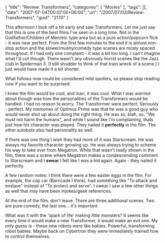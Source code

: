 {
	"title": "Review: Transformers",
	"categories": [
		"Movies"
	],
	"tags": [],
	"date": "2007-07-04T00:07:00+06:00",
	"url": "/2007/07/03/Review-Transformers",
	"guid": "2170"
}

This afternoon I took off a bit early and saw Transformers. Let me just say that this is one of the best films I've seen in a long time. Not in the Godfather/Children of Men/etc type area but as a pure action/popcorn flick - it was near perfect. From the first few minutes to the end it is almost non-stop action and the slower/mushy/comedy type scenes are nicely spaced throughout. If I had only one complaint - it was a bit too long. I can't imagine what I'd cut though. There wasn't any obviously horrid scenes like the Jazz club in Spiderman 3. (I still shudder to think of that train wreck of a scene.) I just would have made it a bit shorter. 

What follows now could be considered mild spoilers, so please stop reading now if you want to be surprised.

I knew the film would be cool, and man, it was cool. What I was worried about though was how the personalities of the Transformers would be handled. I had no reason to worry. The Transformer were perfect. Seriously - perfect. My memories of Optimus Prime was that he was a good guy who would never shut up about doing the right thing. He was so, blah, so, "We must not harm the humans", and while I sound like I'm complaining, thats just how his character was played. They nailed it <b>perfectly</b> in the film. The other autobots also had personality as well. 

If there was one thing I wish they had more of it was Starscream. He was always my favorite character growing up. He was always trying to scheme his way to take over from Megatron. While that wasn't really shown in the film, there was a scene where Megatron makes a condescending comment to Starscream and I <b>swear</b> I felt like I was a kid again. Again - they nailed it perfectly. 

A few random notes: I think there were a few easter eggs in the film. For example, the cop car (Barricade I think), had something like "To attack and enslave" instead of "To protect and serve". I swear I saw a few other things as well that may have been injokes/geek references.

At the end of the film, don't leave. There are three additional scenes. Two are pure comedy, the last one... it's important.

What was it with the 'spark of life' making little monsters? It seems like every time it would make a new Transformer, it would make an evil one. My only guess is - these new robots were like babies. Powerful, transforming robot babies. Maybe back on Cybertron they were immediately trained how to control themselves.